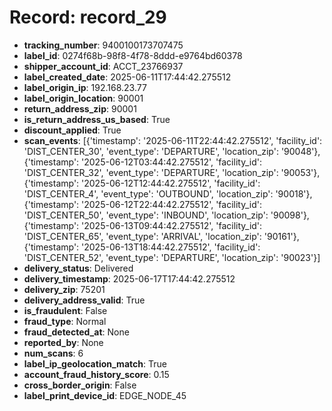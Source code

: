 # Record: record_29

- **tracking_number**: 9400100173707475
- **label_id**: 0274f68b-98f8-4f78-8ddd-e9764bd60378
- **shipper_account_id**: ACCT_23766937
- **label_created_date**: 2025-06-11T17:44:42.275512
- **label_origin_ip**: 192.168.23.77
- **label_origin_location**: 90001
- **return_address_zip**: 90001
- **is_return_address_us_based**: True
- **discount_applied**: True
- **scan_events**: [{'timestamp': '2025-06-11T22:44:42.275512', 'facility_id': 'DIST_CENTER_30', 'event_type': 'DEPARTURE', 'location_zip': '90048'}, {'timestamp': '2025-06-12T03:44:42.275512', 'facility_id': 'DIST_CENTER_32', 'event_type': 'DEPARTURE', 'location_zip': '90053'}, {'timestamp': '2025-06-12T12:44:42.275512', 'facility_id': 'DIST_CENTER_4', 'event_type': 'OUTBOUND', 'location_zip': '90018'}, {'timestamp': '2025-06-12T22:44:42.275512', 'facility_id': 'DIST_CENTER_50', 'event_type': 'INBOUND', 'location_zip': '90098'}, {'timestamp': '2025-06-13T09:44:42.275512', 'facility_id': 'DIST_CENTER_65', 'event_type': 'ARRIVAL', 'location_zip': '90161'}, {'timestamp': '2025-06-13T18:44:42.275512', 'facility_id': 'DIST_CENTER_52', 'event_type': 'DEPARTURE', 'location_zip': '90023'}]
- **delivery_status**: Delivered
- **delivery_timestamp**: 2025-06-17T17:44:42.275512
- **delivery_zip**: 75201
- **delivery_address_valid**: True
- **is_fraudulent**: False
- **fraud_type**: Normal
- **fraud_detected_at**: None
- **reported_by**: None
- **num_scans**: 6
- **label_ip_geolocation_match**: True
- **account_fraud_history_score**: 0.15
- **cross_border_origin**: False
- **label_print_device_id**: EDGE_NODE_45